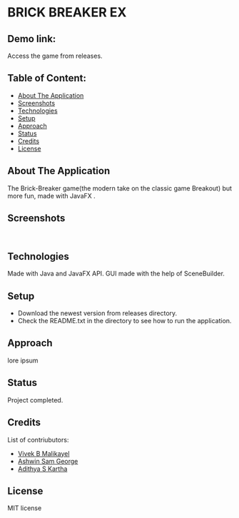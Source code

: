 # BRICK BREAKER EX

## Demo link:
Access the game from releases.

## Table of Content:

- [About The Application](#about-the-application)
- [Screenshots](#screenshots)
- [Technologies](#technologies)
- [Setup](#setup)
- [Approach](#approach)
- [Status](#status)
- [Credits](#credits)
- [License](#license)

## About The Application
The Brick-Breaker game(the modern take on the classic game Breakout) but more fun, made with JavaFX .

## Screenshots
`
`

## Technologies
Made with Java and JavaFX API.
GUI made with the help of SceneBuilder.

## Setup
- Download the newest version from releases directory.
- Check the README.txt in the directory to see how to run the application.

## Approach
lore ipsum

## Status
Project completed.

## Credits
List of contriubutors:
- [Vivek B Malikayel](https://github.com/VivekBM22)
- [Ashwin Sam George](https://github.com/AshwinC8)
- [Adithya S Kartha](https://github.com/AadiSKartha)


## License
MIT license
